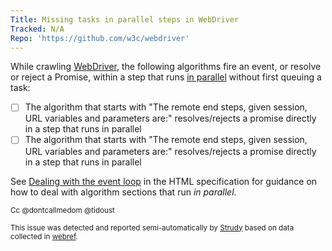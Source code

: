 ```yaml
---
Title: Missing tasks in parallel steps in WebDriver
Tracked: N/A
Repo: 'https://github.com/w3c/webdriver'
---
```


While crawling [WebDriver](https://w3c.github.io/webdriver/), the following algorithms fire an event, or resolve or reject a Promise, within a step that runs [in parallel](https://html.spec.whatwg.org/multipage/infrastructure.html#in-parallel) without first queuing a task:
* [ ] The algorithm that starts with "The remote end steps, given session, URL variables and parameters are:" resolves/rejects a promise directly in a step that runs in parallel
* [ ] The algorithm that starts with "The remote end steps, given session, URL variables and parameters are:" resolves/rejects a promise directly in a step that runs in parallel

See [Dealing with the event loop](https://html.spec.whatwg.org/multipage/webappapis.html#event-loop-for-spec-authors) in the HTML specification for guidance on how to deal with algorithm sections that run *in parallel*.

<sub>Cc @dontcallmedom @tidoust</sub>

<sub>This issue was detected and reported semi-automatically by [Strudy](https://github.com/w3c/strudy/) based on data collected in [webref](https://github.com/w3c/webref/).</sub>
